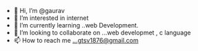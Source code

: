 - 👋 Hi, I’m @gaurav
- 👀 I’m interested in internet
- 🌱 I’m currently learning ..web Development.
- 💞️ I’m looking to collaborate on ...web developmet , c language
- 📫 How to reach me ...gtsv1876@gmail.com

<!---
7-O-C/7-O-C is a ✨ special ✨ repository because its `README.md` (this file) appears on your GitHub profile.
You can click the Preview link to take a look at your changes.
--->
